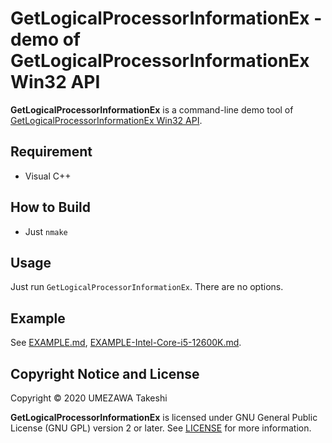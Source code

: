 # GetLogicalProcessorInformationEx - demo of GetLogicalProcessorInformationEx Win32 API

**GetLogicalProcessorInformationEx** is a command-line demo tool of [GetLogicalProcessorInformationEx Win32 API](https://docs.microsoft.com/en-us/windows/win32/api/sysinfoapi/nf-sysinfoapi-getlogicalprocessorinformationex).


## Requirement

- Visual C++


## How to Build

- Just `nmake`


## Usage

Just run `GetLogicalProcessorInformationEx`. There are no options.


## Example

See [EXAMPLE.md](EXAMPLE.md), [EXAMPLE-Intel-Core-i5-12600K.md](EXAMPLE-Intel-Core-i5-12600K).


## Copyright Notice and License

Copyright &copy; 2020 UMEZAWA Takeshi

**GetLogicalProcessorInformationEx** is licensed under GNU General Public License (GNU GPL) version 2 or later. See [LICENSE](LICENSE) for more information.
